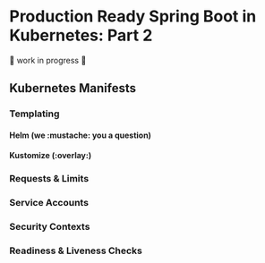 # Production Ready Spring Boot in Kubernetes: Part 2

:construction: work in progress :construction:

## Kubernetes Manifests

### Templating

#### Helm (we :mustache: you a question)

#### Kustomize (:overlay:)

### Requests & Limits

### Service Accounts

### Security Contexts

### Readiness & Liveness Checks

